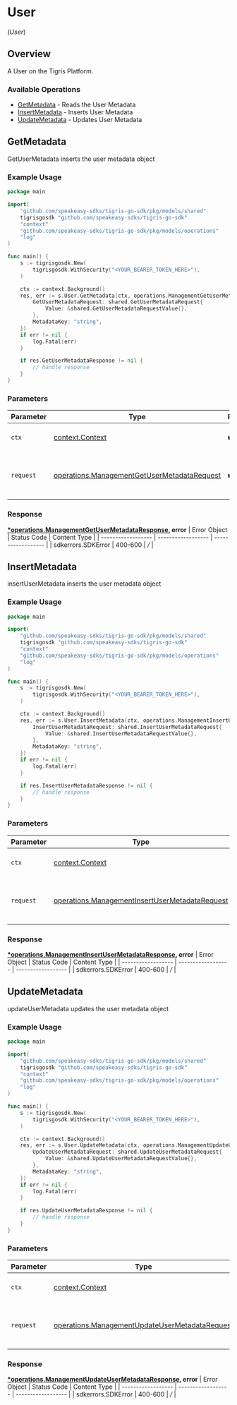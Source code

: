 # User
(*User*)

## Overview

A User on the Tigris Platform.

### Available Operations

* [GetMetadata](#getmetadata) - Reads the User Metadata
* [InsertMetadata](#insertmetadata) - Inserts User Metadata
* [UpdateMetadata](#updatemetadata) - Updates User Metadata

## GetMetadata

GetUserMetadata inserts the user metadata object

### Example Usage

```go
package main

import(
	"github.com/speakeasy-sdks/tigris-go-sdk/pkg/models/shared"
	tigrisgosdk "github.com/speakeasy-sdks/tigris-go-sdk"
	"context"
	"github.com/speakeasy-sdks/tigris-go-sdk/pkg/models/operations"
	"log"
)

func main() {
    s := tigrisgosdk.New(
        tigrisgosdk.WithSecurity("<YOUR_BEARER_TOKEN_HERE>"),
    )

    ctx := context.Background()
    res, err := s.User.GetMetadata(ctx, operations.ManagementGetUserMetadataRequest{
        GetUserMetadataRequest: shared.GetUserMetadataRequest{
            Value: &shared.GetUserMetadataRequestValue{},
        },
        MetadataKey: "string",
    })
    if err != nil {
        log.Fatal(err)
    }

    if res.GetUserMetadataResponse != nil {
        // handle response
    }
}
```

### Parameters

| Parameter                                                                                                      | Type                                                                                                           | Required                                                                                                       | Description                                                                                                    |
| -------------------------------------------------------------------------------------------------------------- | -------------------------------------------------------------------------------------------------------------- | -------------------------------------------------------------------------------------------------------------- | -------------------------------------------------------------------------------------------------------------- |
| `ctx`                                                                                                          | [context.Context](https://pkg.go.dev/context#Context)                                                          | :heavy_check_mark:                                                                                             | The context to use for the request.                                                                            |
| `request`                                                                                                      | [operations.ManagementGetUserMetadataRequest](../../pkg/models/operations/managementgetusermetadatarequest.md) | :heavy_check_mark:                                                                                             | The request object to use for the request.                                                                     |


### Response

**[*operations.ManagementGetUserMetadataResponse](../../pkg/models/operations/managementgetusermetadataresponse.md), error**
| Error Object       | Status Code        | Content Type       |
| ------------------ | ------------------ | ------------------ |
| sdkerrors.SDKError | 400-600            | */*                |

## InsertMetadata

insertUserMetadata inserts the user metadata object

### Example Usage

```go
package main

import(
	"github.com/speakeasy-sdks/tigris-go-sdk/pkg/models/shared"
	tigrisgosdk "github.com/speakeasy-sdks/tigris-go-sdk"
	"context"
	"github.com/speakeasy-sdks/tigris-go-sdk/pkg/models/operations"
	"log"
)

func main() {
    s := tigrisgosdk.New(
        tigrisgosdk.WithSecurity("<YOUR_BEARER_TOKEN_HERE>"),
    )

    ctx := context.Background()
    res, err := s.User.InsertMetadata(ctx, operations.ManagementInsertUserMetadataRequest{
        InsertUserMetadataRequest: shared.InsertUserMetadataRequest{
            Value: &shared.InsertUserMetadataRequestValue{},
        },
        MetadataKey: "string",
    })
    if err != nil {
        log.Fatal(err)
    }

    if res.InsertUserMetadataResponse != nil {
        // handle response
    }
}
```

### Parameters

| Parameter                                                                                                            | Type                                                                                                                 | Required                                                                                                             | Description                                                                                                          |
| -------------------------------------------------------------------------------------------------------------------- | -------------------------------------------------------------------------------------------------------------------- | -------------------------------------------------------------------------------------------------------------------- | -------------------------------------------------------------------------------------------------------------------- |
| `ctx`                                                                                                                | [context.Context](https://pkg.go.dev/context#Context)                                                                | :heavy_check_mark:                                                                                                   | The context to use for the request.                                                                                  |
| `request`                                                                                                            | [operations.ManagementInsertUserMetadataRequest](../../pkg/models/operations/managementinsertusermetadatarequest.md) | :heavy_check_mark:                                                                                                   | The request object to use for the request.                                                                           |


### Response

**[*operations.ManagementInsertUserMetadataResponse](../../pkg/models/operations/managementinsertusermetadataresponse.md), error**
| Error Object       | Status Code        | Content Type       |
| ------------------ | ------------------ | ------------------ |
| sdkerrors.SDKError | 400-600            | */*                |

## UpdateMetadata

updateUserMetadata updates the user metadata object

### Example Usage

```go
package main

import(
	"github.com/speakeasy-sdks/tigris-go-sdk/pkg/models/shared"
	tigrisgosdk "github.com/speakeasy-sdks/tigris-go-sdk"
	"context"
	"github.com/speakeasy-sdks/tigris-go-sdk/pkg/models/operations"
	"log"
)

func main() {
    s := tigrisgosdk.New(
        tigrisgosdk.WithSecurity("<YOUR_BEARER_TOKEN_HERE>"),
    )

    ctx := context.Background()
    res, err := s.User.UpdateMetadata(ctx, operations.ManagementUpdateUserMetadataRequest{
        UpdateUserMetadataRequest: shared.UpdateUserMetadataRequest{
            Value: &shared.UpdateUserMetadataRequestValue{},
        },
        MetadataKey: "string",
    })
    if err != nil {
        log.Fatal(err)
    }

    if res.UpdateUserMetadataResponse != nil {
        // handle response
    }
}
```

### Parameters

| Parameter                                                                                                            | Type                                                                                                                 | Required                                                                                                             | Description                                                                                                          |
| -------------------------------------------------------------------------------------------------------------------- | -------------------------------------------------------------------------------------------------------------------- | -------------------------------------------------------------------------------------------------------------------- | -------------------------------------------------------------------------------------------------------------------- |
| `ctx`                                                                                                                | [context.Context](https://pkg.go.dev/context#Context)                                                                | :heavy_check_mark:                                                                                                   | The context to use for the request.                                                                                  |
| `request`                                                                                                            | [operations.ManagementUpdateUserMetadataRequest](../../pkg/models/operations/managementupdateusermetadatarequest.md) | :heavy_check_mark:                                                                                                   | The request object to use for the request.                                                                           |


### Response

**[*operations.ManagementUpdateUserMetadataResponse](../../pkg/models/operations/managementupdateusermetadataresponse.md), error**
| Error Object       | Status Code        | Content Type       |
| ------------------ | ------------------ | ------------------ |
| sdkerrors.SDKError | 400-600            | */*                |

